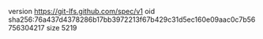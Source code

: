 version https://git-lfs.github.com/spec/v1
oid sha256:76a437d4378286b17bb3972213f67b429c31d5ec160e09aac0c7b56756304217
size 5219
